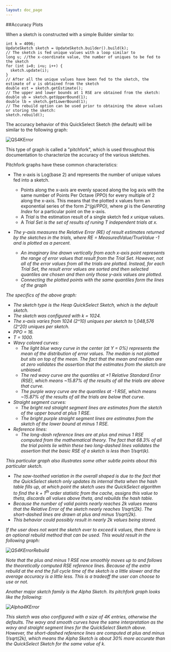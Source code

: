 ```yaml
---
layout: doc_page
---
```


##Accuracy Plots 

When a sketch is constructed with a simple Builder similar to:  

<div class="highlight"><pre><code class="language-text" data-lang="text">int k = 4096;
UpdateSketch sketch = UpdateSketch.builder().build(k);
// The sketch is fed unique values with a loop similar to
long u; //the x-coordinate value, the number of uniques to be fed to the sketch
for (int i=0; i&lt;u; i++) {
  sketch.update(i);
}
// After all the unique values have been fed to the sketch, the estimate of <i>u</i> is obtained from the sketch
double est = sketch.getEstimate();
// The upper and lower bounds at 1 RSE are obtained from the sketch:
double ub = sketch.getUpperBound(1);
double lb = sketch.getLowerBound(1);
// The rebuild option can be used prior to obtaining the above values or storing the sketch:
sketch.rebuild();
</code></pre></div> 

The accuracy behavior of this QuickSelect Sketch (the default) will be similar to the following graph:

<img class="doc-img-half" src="{{site.docs_img_dir}}QS4KError.png" alt="QS4KError" /> 

This type of graph is called a "pitchfork", which is used throughout this documentation to characterize the accuracy of the various sketches.

Pitchfork graphs have these common characteristics:

* The x-axis is Log(base 2) and represents the number of unique values fed into a sketch.
  * Points along the x-axis are evenly spaced along the log axis with the same number of Points Per Octave (PPO) for every multiple of 2 along the x-axis.
This means that the plotted x values form an exponential series of the form <i>2^(gi/PPO)</i>, where <i>gi</i> is the <i>Generating Index</i> for a particular point on the x-axis.
  * A <i>Trial</i> is the estimation result of a single sketch fed <i>x</i> unique values.
  * A <i>Trial Set<i> is the set of results of runing <i>T</i> independent trials at <i>x</i>.

* The y-axis measures the Relative Error (RE) of result estimates returned by the sketches in the trials, where <i>RE = MeasuredValue/TrueValue -1</i> and is plotted as a percent. 
  * An imaginary line drawn vertically from each x-axis point represents the range of error values that result from the Trial Set.  However, not all of the error values from all the trials are plotted. Instead, for each Trial Set, the result error values are sorted and then selected quantiles are chosen and then only those y-axis values are plotted. 
  * Connecting the plotted points with the same quantiles form the lines of the graph


The specifics of the above graph:

* The sketch type is the Heap QuickSelect Sketch, which is the default sketch.
* The sketch was configured with <i>k = 1024</i>.
* The x-axis varies from 1024 (2^10) uniques per sketch to 1,048,576 (2^20) uniques per sketch. 
* PPO = 16.
* T = 1000.
* Wavy colored curves:
  * The light blue wavy curve in the center (at Y = 0%) represents the mean of the distribution of error values.  The median is not plotted but sits on top of the mean. The fact that the mean and median are at zero validates the assertion that the estimates from the sketch are <i>unbiased</i>.
  * The red wavy curve are the quantiles at +1 <i>Relative Standard Error</i> (RSE), which means ~15.87% of the results of all the trials are above that curve.
  * The purple wavy curve are the quantiles at -1 RSE, which means ~15.87% of the results of all the trials are below that curve.
* Straight segment curves:
  * The bright red straight segment lines are estimates from the sketch of the upper bound at plus 1 RSE. 
  * The bright purple straight segment lines are estimates from the sketch of the lower bound at minus 1 RSE.
* Reference lines:
  * The long-dash reference lines are at plus and minus 1 RSE computed from the mathematical theory. The fact that 68.3% of all the trial points lie within these two long-dashed lines validates the assertion that the basic RSE of a sketch is less than <i>1/sqrt(k)</i>.
  
This particular graph also illustrates some other subtle points about this particular sketch.

* The saw-toothed variation in the overall shaped is due to the fact that the QuickSelect sketch only updates its internal theta when the hash table fills up, at which point the sketch uses the QuickSelect algorithm to find the <i>k + 1</i><sup>th</sup> order statistic from the cache, assigns this value to theta, discards all values above theta, and rebuilds the hash table.  
* Because the number of valid points nearly reaches <i>2k</i> values means that the Relative Error of the sketch nearly reaches <i>1/sqrt(2k)</i>. The short-dashed lines are drawn at plus and minus <i>1/sqrt(2k)</i>. 
* This behavior could possibly result in nearly <i>2k</i> values being stored.

If the user does not want the sketch ever to exceed <i>k</i> values, then there is an optional rebuild method that can be used.
This would result in the following graph:

<img class="doc-img-half" src="{{site.docs_img_dir}}QS4KErrorRebuild.png" alt="QS4KErrorRebuild" />

Note that the plus and minus 1 RSE now smoothly moves up to and follows the theoretically computed RSE reference lines.  Because of the extra rebuild at the end the full cycle time of the sketch is a little slower and the average accuracy is a little less.  This is a tradeoff the user can choose to use or not.

Another major sketch family is the Alpha Sketch.  Its pitchfork graph looks like the following:

<img class="doc-img-half" src="{{site.docs_img_dir}}Alpha4KError.png" alt="Alpha4KError" /> 

This sketch was also configured with a size of 4K entries, otherwise the defaults.
The wavy and smooth curves have the same interpretation as the wavy and straight segment lines for the QuickSelect Sketch above.
However, the short-dashed reference lines are computed at plus and minus <i>1/sqrt(2k)</i>, which means the Alpha Sketch is about 30% more accurate than the QuickSelect Sketch for the same value of <i>k</i>.
